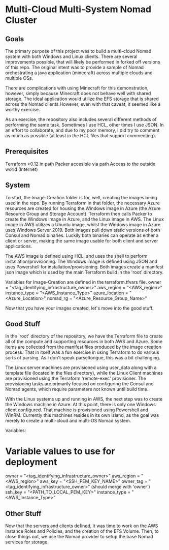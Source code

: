 # Multi-Cloud Multi-System Nomad Cluster

## Goals
The primary purpose of this project was to build a multi-cloud Nomad system with both Windows and Linux clients.  There are several improvements possible, that will likely be performed in forked off versions of this repo.  The original intent was to provide a sample of Nomad orchestrating a java application (minecraft) across multiple clouds and multiple OSs.

There are complications with using Minecraft for this demonstration, however, simply because Minecraft does not behave well with shared storage.  The ideal application would utilize the EFS storage that is shared across the Nomad clients.However, even with that caveat, it seemed like a worthy exercise.

As an exercise, the repository also includes several different methods of performing the same task.  Sometimes I use HCL, other times I use JSON. In an effort to collaborate, and due to my poor memory, I did try to comment as much as possible (at least in the HCL files that support commenting).

## Prerequisites
Terraform >0.12 in path
Packer accesible via path
Access to the outside world (Internet)

## System
To start, the Image-Creation folder is for, well, creating the images being used in the repo.  By running Terraform in that folder, the necessary Azure resources are created for housing the Windows image in Azure (the Azure Resource Group and Storage Account).  Terraform then calls Packer to create the Windows image in Azure, and the Linux image in AWS.  The Linux image in AWS utilizes a Ubuntu image, whilst the Windows image in Azure uses Windows Server 2019.  Both images pull down static versions of both Consul and Nomad binaries.  Luckily both binaries can operate as either a client or server, making the same image usable for both client and server applications.

The AWS image is defined using HCL, and uses the shell to perform installation/provisioning.  The Windows image is defined using JSON and uses Powershell for installation/provisioning.  Both images create a manifest json image which is used by the main Terraform build in the 'root' directory.

Variables for Image-Creation are defined in the terraform.tfvars file.
owner          = "<tag_identifying_infrastructure_owner>"
aws_region     = "<AWS_region>"
instance_type  = "<AWS_Instance_Type>"
azure_location = "<Azure_Location>"
nomad_rg       = "<Azure_Resource_Group_Name>"

Now that you have your images created, let's move into the good stuff.

##  Good Stuff
In the 'root' directory of the repository, we have the Terraform file to create all of the compute and supporting resources in both AWS and Azure.  Some items are collected from the manifest files produced by the image creation process.  That in itself was a fun exercise in using Terraform to do various sorts of parsing.  As I don't speak parseltongue, this was a bit challenging.  

The Linux server machines are provisioned using user_data along with a template file (located in the files directory), while the Linux Client machines are provisioned using the Terraform 'remote-exec' provisioner.  The provisioning tasks are primarily focused on configuring the Consul and Nomad agents, which require parameters not known until build time.  

With the Linux systems up and running in AWS, the next step was to create the Windows machine in Azure.  At this point, there is only one Windows client configured.  That machine is provisioned using Powershell and WinRM.  Currently this machines resides in its own island, as the goal was merely to create a multi-cloud and multi-OS Nomad system.  

Variables:
# Variable values to use for deployment
owner          = "<tag_identifying_infrastructure_owner>"
aws_region     = "<AWS_region>"
aws_key       = "<SSH_PEM_KEY_NAME>"
owner_tag     = "<tag_identifying_infrastructure_owner>" (should merge with 'owner')
ssh_key       = "<PATH_TO_LOCAL_PEM_KEY>"
instance_type  = "<AWS_Instance_Type>"

## Other Stuff
Now that the servers and clients defined, it was time to work on the AWS Instance Roles and Policies, and the creation of the EFS Volume.  Then, to close things out, we use the Nomad provider to setup the base Nomad services for storage.